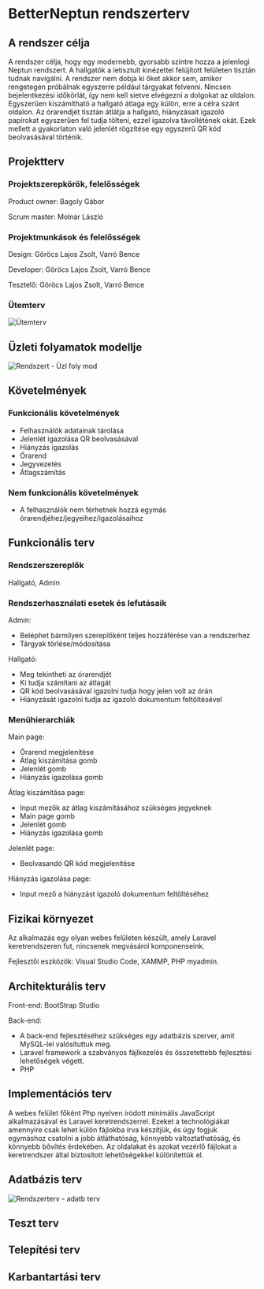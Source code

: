 # BetterNeptun rendszerterv

## A rendszer célja

A rendszer célja, hogy egy modernebb, gyorsabb szintre hozza a jelenlegi Neptun rendszert. A hallgatók a letisztult kinézettel felújított felületen tisztán tudnak
navigálni. A rendszer nem dobja ki őket akkor sem, amikor rengetegen próbálnak egyszerre például tárgyakat felvenni. Nincsen bejelentkezési időkörlát, így nem kell
sietve elvégezni a dolgokat az oldalon. Egyszerűen kiszámítható a hallgató átlaga egy külön, erre a célra szánt oldalon. Az órarendjét tisztán átlátja a hallgató,
hiányzásait igazoló papírokat egyszerűen fel tudja tölteni, ezzel igazolva távollétének okát. Ezek mellett a gyakorlaton való jelenlét rögzítése egy egyszerű QR kód
beolvasásával történik.

## Projektterv

### Projektszerepkörök, felelősségek

Product owner: Bagoly Gábor

Scrum master: Molnár László

### Projektmunkások és felelősségek

Design: Göröcs Lajos Zsolt, Varró Bence

Developer: Göröcs Lajos Zsolt, Varró Bence

Tesztelő: Göröcs Lajos Zsolt, Varró Bence

### Ütemterv

![Ütemterv](https://user-images.githubusercontent.com/78543866/226213791-68d31345-75af-4e81-a3e6-b3e412c5e458.PNG)

## Üzleti folyamatok modellje

![Rendszert  - Üzl  foly  mod](https://user-images.githubusercontent.com/78543866/226214150-f9f85efe-f5b9-4390-9ed4-5e384eeccce9.PNG)

## Követelmények

### Funkcionális követelmények

- Felhasználók adatainak tárolása
- Jelenlét igazolása QR beolvasásával
- Hiányzás igazolás
- Órarend
- Jegyvezetés
- Átlagszámítás

### Nem funkcionális követelmények

- A felhasználók nem férhetnek hozzá egymás órarendjéhez/jegyeihez/igazolásaihoz

## Funkcionális terv

### Rendszerszereplők

Hallgató, Admin

### Rendszerhasználati esetek és lefutásaik

Admin:

- Beléphet bármilyen szereplőként teljes hozzáférése van a rendszerhez
- Tárgyak törlése/módosítása

Hallgató:

- Meg tekintheti az órarendjét
- Ki tudja számítani az átlagát
- QR kód beolvasásával igazolni tudja hogy jelen volt az órán
- Hiányzását igazolni tudja az igazoló dokumentum feltöltésével

### Menühierarchiák

Main page:

- Órarend megjelenítése
- Átlag kiszámítása gomb
- Jelenlét gomb
- Hiányzás igazolása gomb

Átlag kiszámítása page:

- Input mezők az átlag kiszámításához szükséges jegyeknek
- Main page gomb
- Jelenlét gomb
- Hiányzás igazolása gomb

Jelenlét page:

- Beolvasandó QR kód megjelenítése

Hiányzás igazolása page:

- Input mező a hiányzást igazoló dokumentum feltöltéséhez

## Fizikai környezet

Az alkalmazás egy olyan webes felületen készült, amely Laravel keretrendszeren fut, nincsenek megvásárol komponenseink.

Fejlesztői eszközök: Visual Studio Code, XAMMP, PHP myadmin.

## Architekturális terv

Front-end: BootStrap Studio

Back-end:

- A back-end fejlesztéséhez szükséges egy adatbázis szerver, amit MySQL-lel valósítuttuk meg.
- Laravel framework a szabványos fájlkezelés és összetettebb fejlesztési lehetőségek végett.
- PHP

## Implementációs terv

A webes felület főként Php nyelven íródott minimális JavaScript alkalmazásával és Laravel keretrendszerrel. Ezeket a technológiákat amennyire csak lehet külön fájlokba
írva készítjük, és úgy fogjuk egymáshoz csatolni a jobb átláthatóság, könnyebb változtathatóság, és könnyebb bővítés érdekében. Az oldalakat és azokat vezérlő fájlokat
a keretrendszer által biztosított lehetőségekkel különítettük el.

## Adatbázis terv

![Rendszerterv - adatb  terv](https://user-images.githubusercontent.com/78543866/226215510-19d4a8e9-58a2-409e-ae96-7257268231e6.png)

## Teszt terv

## Telepítési terv

## Karbantartási terv

